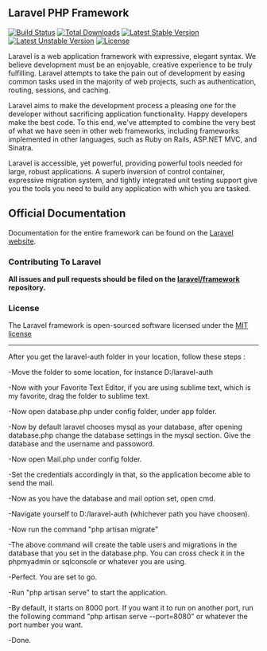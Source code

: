 ## Laravel PHP Framework

[![Build Status](https://travis-ci.org/laravel/framework.svg)](https://travis-ci.org/laravel/framework)
[![Total Downloads](https://poser.pugx.org/laravel/framework/downloads.svg)](https://packagist.org/packages/laravel/framework)
[![Latest Stable Version](https://poser.pugx.org/laravel/framework/v/stable.svg)](https://packagist.org/packages/laravel/framework)
[![Latest Unstable Version](https://poser.pugx.org/laravel/framework/v/unstable.svg)](https://packagist.org/packages/laravel/framework)
[![License](https://poser.pugx.org/laravel/framework/license.svg)](https://packagist.org/packages/laravel/framework)

Laravel is a web application framework with expressive, elegant syntax. We believe development must be an enjoyable, creative experience to be truly fulfilling. Laravel attempts to take the pain out of development by easing common tasks used in the majority of web projects, such as authentication, routing, sessions, and caching.

Laravel aims to make the development process a pleasing one for the developer without sacrificing application functionality. Happy developers make the best code. To this end, we've attempted to combine the very best of what we have seen in other web frameworks, including frameworks implemented in other languages, such as Ruby on Rails, ASP.NET MVC, and Sinatra.

Laravel is accessible, yet powerful, providing powerful tools needed for large, robust applications. A superb inversion of control container, expressive migration system, and tightly integrated unit testing support give you the tools you need to build any application with which you are tasked.

## Official Documentation

Documentation for the entire framework can be found on the [Laravel website](http://laravel.com/docs).

### Contributing To Laravel

**All issues and pull requests should be filed on the [laravel/framework](http://github.com/laravel/framework) repository.**

### License

The Laravel framework is open-sourced software licensed under the [MIT license](http://opensource.org/licenses/MIT)


***********************************************************************************

After you get the laravel-auth folder in your location, follow these steps :

-Move the folder to some location, for instance D:/laravel-auth

-Now with your Favorite Text Editor, if you are using sublime text, which is my favorite, drag the folder to sublime text.

-Now open database.php under config folder, under app folder.

-Now by default laravel chooses mysql as your database, after opening database.php change the database settings in the mysql section. Give the database and the username and passoword.

-Now open Mail.php under config folder.

-Set the credentials accordingly in that, so the application become able to send the mail.

-Now as you have the database and mail option set, open cmd.

-Navigate yourself to D:/laravel-auth (whichever path you have choosen).

-Now run the command "php artisan migrate"

-The above command will create the table users and migrations in the database that you set in the database.php. You can cross check it in the phpmyadmin or sqlconsole or whatever you are using.

-Perfect. You are set to go.

-Run "php artisan serve" to start the application.

-By default, it starts on 8000 port. If you want it to run on another port, run the following command "php artisan serve --port=8080" or whatever the port number you want.

-Done.

